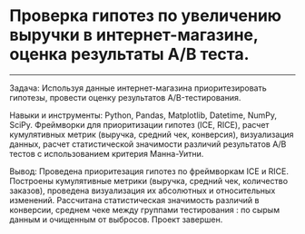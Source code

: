 # Проверка гипотез по увеличению выручки в интернет-магазине, оценка результаты A/B теста.
*** 
Задача: Используя данные интернет-магазина приоритезировать гипотезы, провести оценку результатов A/B-тестирования.

Навыки и инструменты: Python, Pandas, Matplotlib, Datetime, NumPy, SciPy. Фреймворки для приоритизации гипотез (ICE, RICE), расчет кумулятивных метрик (выручка, средний чек, конверсия), визуализация данных, расчет статистической значимости различий результатов А/В тестов с использованием критерия Манна-Уитни.

Вывод: Проведена приоритезация гипотез по фреймворкам ICE и RICE. Построены кумулятивные метрики (выручка, средний чек, количество заказов), проведена визуализация их абсолютных и относительных изменений. Рассчитана статистическая значимость различий в конверсии, среднем чеке между группами тестирования : по cырым данным и очищенным от выбросов. Проект завершен.
